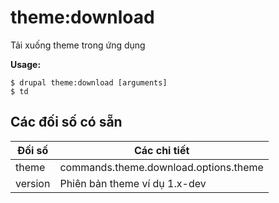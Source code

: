 # theme:download
Tải xuống theme trong ứng dụng

**Usage:**
```
$ drupal theme:download [arguments]
$ td  
```

## Các đối số có sẵn
Đối số | Các chi tiết
---------|-------------
theme | commands.theme.download.options.theme
version | Phiên bản theme ví dụ 1.x-dev
